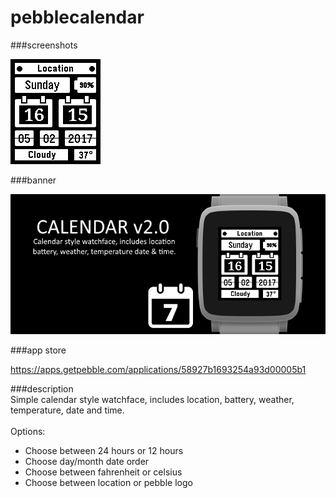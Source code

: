 # pebblecalendar
###screenshots

![basalt.png](/assets/basalt.png)

###banner

![banner.png](/assets/banner.png)

###app store

https://apps.getpebble.com/applications/58927b1693254a93d00005b1

###description
<br />
Simple calendar style watchface, includes location, battery, weather, temperature, date and time.<br />
<br />
Options:
 - Choose between 24 hours or 12 hours
 - Choose day/month date order
 - Choose between fahrenheit or celsius
 - Choose between location or pebble logo
